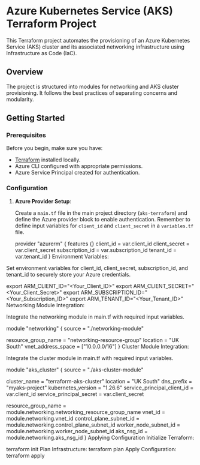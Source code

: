 # Azure Kubernetes Service (AKS) Terraform Project

This Terraform project automates the provisioning of an Azure Kubernetes Service (AKS) cluster and its associated networking infrastructure using Infrastructure as Code (IaC).

## Overview

The project is structured into modules for networking and AKS cluster provisioning. It follows the best practices of separating concerns and modularity.

## Getting Started

### Prerequisites

Before you begin, make sure you have:

- [Terraform](https://www.terraform.io/downloads.html) installed locally.
- Azure CLI configured with appropriate permissions.
- Azure Service Principal created for authentication.

### Configuration

1. **Azure Provider Setup**:

   Create a `main.tf` file in the main project directory (`aks-terraform`) and define the Azure provider block to enable authentication. Remember to define input variables for `client_id` and `client_secret` in a `variables.tf` file.

   provider "azurerm" {
     features {}
     client_id           = var.client_id
     client_secret       = var.client_secret
     subscription_id     = var.subscription_id
     tenant_id           = var.tenant_id
   }
Environment Variables:

Set environment variables for client_id, client_secret, subscription_id, and tenant_id to securely store your Azure credentials.

export ARM_CLIENT_ID="<Your_Client_ID>"
export ARM_CLIENT_SECRET="<Your_Client_Secret>"
export ARM_SUBSCRIPTION_ID="<Your_Subscription_ID>"
export ARM_TENANT_ID="<Your_Tenant_ID>"
Networking Module Integration:

Integrate the networking module in main.tf with required input variables.

module "networking" {
  source = "./networking-module"

  resource_group_name = "networking-resource-group"
  location           = "UK South"
  vnet_address_space = ["10.0.0.0/16"]
}
Cluster Module Integration:

Integrate the cluster module in main.tf with required input variables.

module "aks_cluster" {
  source = "./aks-cluster-module"

  cluster_name              = "terraform-aks-cluster"
  location                  = "UK South"
  dns_prefix                = "myaks-project"
  kubernetes_version        = "1.26.6"
  service_principal_client_id     = var.client_id
  service_principal_secret = var.client_secret
  
  resource_group_name       = module.networking.networking_resource_group_name
  vnet_id                   = module.networking.vnet_id
  control_plane_subnet_id   = module.networking.control_plane_subnet_id
  worker_node_subnet_id     = module.networking.worker_node_subnet_id
  aks_nsg_id                = module.networking.aks_nsg_id
}
Applying Configuration
Initialize Terraform:

terraform init
Plan Infrastructure:
terraform plan
Apply Configuration:
terraform apply
